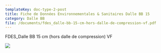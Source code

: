 ```yaml
---
templateKey: doc-type-2-post
title: Fiche de Données Environnementales & Sanitaires Dalle BB 15
category: Dalle BB
file: /documents/fdes_dalle-bb-15-cm-hors-dalle-de-compression-vf.pdf
---
```

FDES_Dalle BB 15 cm (hors dalle de compression) VF

![](/documents/bb_fdes15.jpg)